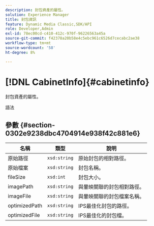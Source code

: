 ```yaml
---
description: 封包資產的屬性。
solution: Experience Manager
title: 封包資訊
feature: Dynamic Media Classic,SDK/API
role: Developer,Admin
exl-id: 78ec00cd-c410-412c-970f-96226563a45a
source-git-commit: f42378a20b58e4c5ebc961c6526d7cecabc2ae38
workflow-type: tm+mt
source-wordcount: '58'
ht-degree: 8%

---
```


# [!DNL CabinetInfo]{#cabinetinfo}

封包資產的屬性。

語法

## 參數 {#section-0302e9238dbc4704914e938f42c881e6}

| 名稱 | 類型 | 說明 |
|---|---|---|
| 原始路徑 | `xsd:string` | 原始封包的相對路徑。 |
| 原始檔案 | `xsd:string` | 封包名稱。 |
| fileSize | `xsd:int` | 封包大小。 |
| imagePath | `xsd:string` | 與暈映關聯的封包相對路徑。 |
| imageFile | `xsd:string` | 與暈映關聯的封包檔案名稱。 |
| optimizedPath | `xsd:string` | IPS最佳化封包的路徑。 |
| optimizedFile | `xsd:string` | IPS最佳化的封包檔。 |

